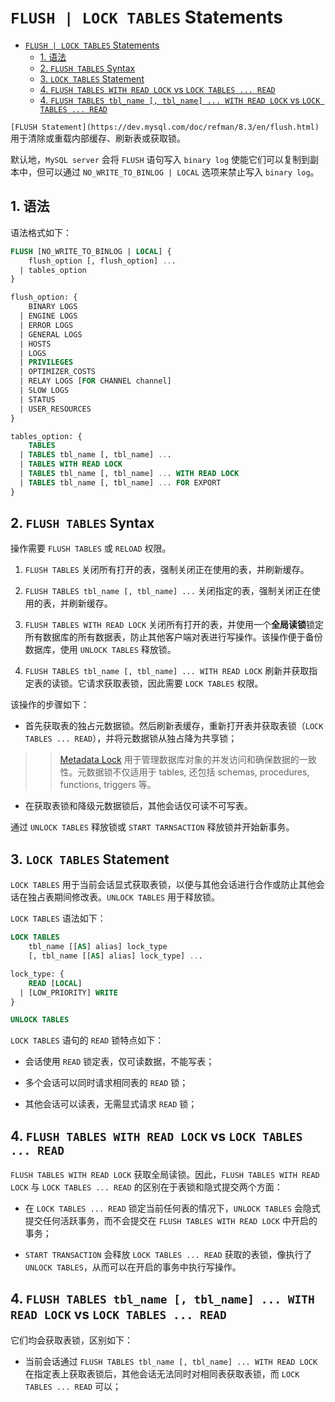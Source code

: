 
# `FLUSH | LOCK TABLES` Statements

- [`FLUSH | LOCK TABLES` Statements](#flush--lock-tables-statements)
  - [1. 语法](#1-语法)
  - [2. `FLUSH TABLES` Syntax](#2-flush-tables-syntax)
  - [3. `LOCK TABLES` Statement](#3-lock-tables-statement)
  - [4. `FLUSH TABLES WITH READ LOCK` vs `LOCK TABLES ... READ`](#4-flush-tables-with-read-lock-vs-lock-tables--read)
  - [4. `FLUSH TABLES tbl_name [, tbl_name] ... WITH READ LOCK` vs `LOCK TABLES ... READ`](#4-flush-tables-tbl_name--tbl_name--with-read-lock-vs-lock-tables--read)

`[FLUSH Statement](https://dev.mysql.com/doc/refman/8.3/en/flush.html)` 用于清除或重载内部缓存、刷新表或获取锁。

默认地，`MySQL server` 会将 `FLUSH` 语句写入 `binary log` 使能它们可以复制到副本中，但可以通过 `NO_WRITE_TO_BINLOG | LOCAL` 选项来禁止写入 `binary log`。

## 1. 语法

语法格式如下：

```sql
FLUSH [NO_WRITE_TO_BINLOG | LOCAL] {
    flush_option [, flush_option] ...
  | tables_option
}

flush_option: {
    BINARY LOGS
  | ENGINE LOGS
  | ERROR LOGS
  | GENERAL LOGS
  | HOSTS
  | LOGS
  | PRIVILEGES
  | OPTIMIZER_COSTS
  | RELAY LOGS [FOR CHANNEL channel]
  | SLOW LOGS
  | STATUS
  | USER_RESOURCES
}

tables_option: {
    TABLES
  | TABLES tbl_name [, tbl_name] ...
  | TABLES WITH READ LOCK
  | TABLES tbl_name [, tbl_name] ... WITH READ LOCK
  | TABLES tbl_name [, tbl_name] ... FOR EXPORT
}
```

## 2. `FLUSH TABLES` Syntax

操作需要 `FLUSH TABLES` 或 `RELOAD` 权限。

1. `FLUSH TABLES` 关闭所有打开的表，强制关闭正在使用的表，并刷新缓存。

2. `FLUSH TABLES tbl_name [, tbl_name] ...` 关闭指定的表，强制关闭正在使用的表，并刷新缓存。

3. `FLUSH TABLES WITH READ LOCK` 关闭所有打开的表，并使用一个**全局读锁**锁定所有数据库的所有数据表，防止其他客户端对表进行写操作。该操作便于备份数据库，使用 `UNLOCK TABLES` 释放锁。

4. `FLUSH TABLES tbl_name [, tbl_name] ... WITH READ LOCK` 刷新并获取指定表的读锁。它请求获取表锁，因此需要 `LOCK TABLES` 权限。

该操作的步骤如下：

- 首先获取表的独占元数据锁。然后刷新表缓存，重新打开表并获取表锁（`LOCK TABLES ... READ`），并将元数据锁从独占降为共享锁；

>> [Metadata Lock](https://dev.mysql.com/doc/refman/8.3/en/metadata-locking.html) 用于管理数据库对象的并发访问和确保数据的一致性。元数据锁不仅适用于 tables, 还包括 schemas, procedures, functions, triggers 等。

- 在获取表锁和降级元数据锁后，其他会话仅可读不可写表。

通过 `UNLOCK TABLES` 释放锁或 `START TARNSACTION` 释放锁并开始新事务。

## 3. `LOCK TABLES` Statement

`LOCK TABLES` 用于当前会话显式获取表锁，以便与其他会话进行合作或防止其他会话在独占表期间修改表。`UNLOCK TABLES` 用于释放锁。

`LOCK TABLES` 语法如下：

```sql
LOCK TABLES
    tbl_name [[AS] alias] lock_type
    [, tbl_name [[AS] alias] lock_type] ...

lock_type: {
    READ [LOCAL]
  | [LOW_PRIORITY] WRITE
}

UNLOCK TABLES
```

`LOCK TABLES` 语句的 `READ` 锁特点如下：

- 会话使用 `READ` 锁定表，仅可读数据，不能写表；

- 多个会话可以同时请求相同表的 `READ` 锁；

- 其他会话可以读表，无需显式请求 `READ` 锁；

## 4. `FLUSH TABLES WITH READ LOCK` vs `LOCK TABLES ... READ`

`FLUSH TABLES WITH READ LOCK` 获取全局读锁。因此，`FLUSH TABLES WITH READ LOCK` 与 `LOCK TABLES ... READ` 的区别在于表锁和隐式提交两个方面：

- 在 `LOCK TABLES ... READ` 锁定当前任何表的情况下，`UNLOCK TABLES` 会隐式提交任何活跃事务，而不会提交在 `FLUSH TABLES WITH READ LOCK` 中开启的事务；

- `START TRANSACTION` 会释放 `LOCK TABLES ... READ` 获取的表锁，像执行了 `UNLOCK TABLES`，从而可以在开启的事务中执行写操作。

## 4. `FLUSH TABLES tbl_name [, tbl_name] ... WITH READ LOCK` vs `LOCK TABLES ... READ`

它们均会获取表锁，区别如下：

- 当前会话通过 `FLUSH TABLES tbl_name [, tbl_name] ... WITH READ LOCK` 在指定表上获取表锁后，其他会话无法同时对相同表获取表锁，而 `LOCK TABLES ... READ` 可以；

